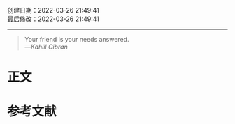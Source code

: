 创建日期：2022-03-26 21:49:41  
最后修改：2022-03-26 21:49:41

- - -
> Your friend is your needs answered.  
>—<cite>Kahlil Gibran</cite>

# 正文

# 参考文献

